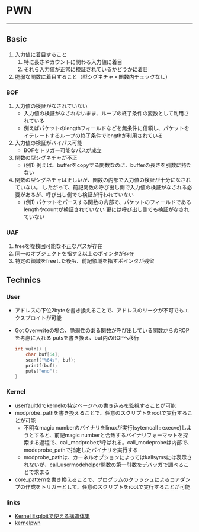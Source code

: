 # PWN

---
## Basic

1. 入力値に着目すること
   1. 特に長さやカウントに関わる入力値に着目
   2. それら入力値が正常に検証されているかどうかに着目
2. 脆弱な関数に着目すること（型シグネチャ・関数内チェックなし）


### BOF

1. 入力値の検証がなされていない
   * 入力値の検証がなされないまま、ループの終了条件の変数として利用されている
   * 例えばパケットのlengthフィールドなどを無条件に信頼し、パケットをイテレートするループの終了条件でlengthが利用されている
2. 入力値の検証がバイパス可能
   * BOFをトリガー可能なパスが成立
3. 関数の型シグネチャが不正
   * (例1) 例えば、bufferをcopyする関数なのに、bufferの長さを引数に持たない
4. 関数の型シグネチャは正しいが、関数の内部で入力値の検証が十分になされていない。
   したがって、前記関数の呼び出し側で入力値の検証がなされる必要があるが、呼び出し側でも検証が行われていない
   * (例1) パケットをパースする関数の内部で、パケットのフィールドであるlengthやcountが検証されていない
     更には呼び出し側でも検証がなされていない


### UAF

1. freeを複数回可能な不正なパスが存在
2. 同一のオブジェクトを指す２以上のポインタが存在
3. 特定の領域をfreeした後も、前記領域を指すポインタが残留



## Technics

### User
* アドレスの下位2byteを書き換えることで、アドレスのリークが不可でもエクスプロイトが可能
* Got Overwriteの場合、脆弱性のある関数が呼び出している関数からのROPを考慮に入れる
  putsを書き換え、buf内のROPへ移行

  ```c
  int vuln() {
      char buf[64];
      scanf("%64s", buf);
      printf(buf);
      puts("end");
  }
  ```
  
 ### Kernel
* userfaultfdでkernelの特定ページへの書き込みを監視することが可能
* modprobe_pathを書き換えることで、任意のスクリプトをrootで実行することが可能
  * 不明なmagic numberのバイナリをlinuxが実行(sytemcall : execve)しようとすると、前記magic numberと合致するバイナリフォーマットを探索する過程で、call_modprobeが呼ばれる。call_modeprobeは内部で、modeprobe_pathで指定したバイナリを実行する
  * modprobe_pathは、カーネルオプションによってはkallsymsには表示されないが、call_usermodehelper関数の第一引数をデバッガで調べることで求まる
* core_patternを書き換えることで、プログラムのクラッシュによるコアダンプの作成をトリガーとして、任意のスクリプトをrootで実行することが可能

### links
* [Kernel Exploitで使える構造体集](https://ptr-yudai.hatenablog.com/entry/2020/03/16/165628)
* [kernelpwn](https://github.com/smallkirby/kernelpwn)